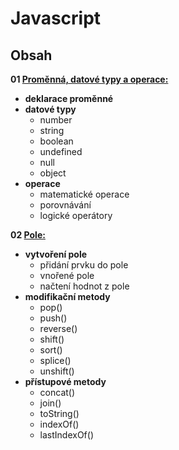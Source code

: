 # Javascript
## Obsah
**01 [Proměnná, datové typy a operace:](promenna_dat-typy_operace.md)**
  - **deklarace proměnné**
  - **datové typy**
    - number
    - string
    - boolean
    - undefined
    - null
    - object
  - **operace**
    - matematické operace
    - porovnávání
    - logické operátory

**02 [Pole:](pole.md)**
  - **vytvoření pole**
    - přidání prvku do pole
    - vnořené pole
    - načtení hodnot z pole
  - **modifikační metody**
    - pop()
    - push()
    - reverse()
    - shift()
    - sort()
    - splice()
    - unshift()
  - **přístupové metody**
    - concat()
    - join()
    - toString()
    - indexOf()
    - lastIndexOf()
